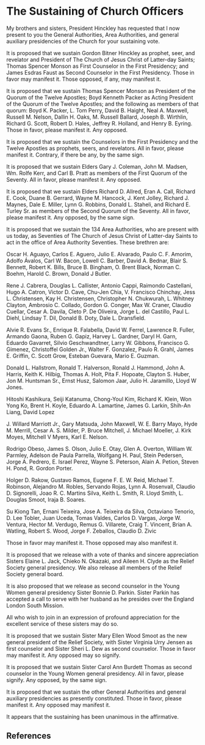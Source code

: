 # The Sustaining of Church Officers

My brothers and sisters, President Hinckley has requested that I now present
to you the General Authorities, Area Authorities, and general auxiliary
presidencies of the Church for your sustaining vote.

It is proposed that we sustain Gordon Bitner Hinckley as prophet, seer, and
revelator and President of The Church of Jesus Christ of Latter-day Saints;
Thomas Spencer Monson as First Counselor in the First Presidency; and James
Esdras Faust as Second Counselor in the First Presidency. Those in favor may
manifest it. Those opposed, if any, may manifest it.

It is proposed that we sustain Thomas Spencer Monson as President of the
Quorum of the Twelve Apostles; Boyd Kenneth Packer as Acting President of the
Quorum of the Twelve Apostles; and the following as members of that quorum:
Boyd K. Packer, L. Tom Perry, David B. Haight, Neal A. Maxwell, Russell M.
Nelson, Dallin H. Oaks, M. Russell Ballard, Joseph B. Wirthlin, Richard G.
Scott, Robert D. Hales, Jeffrey R. Holland, and Henry B. Eyring. Those in
favor, please manifest it. Any opposed.

It is proposed that we sustain the Counselors in the First Presidency and the
Twelve Apostles as prophets, seers, and revelators. All in favor, please
manifest it. Contrary, if there be any, by the same sign.

It is proposed that we sustain Elders Gary J. Coleman, John M. Madsen, Wm.
Rolfe Kerr, and Carl B. Pratt as members of the First Quorum of the Seventy.
All in favor, please manifest it. Any opposed.

It is proposed that we sustain Elders Richard D. Allred, Eran A. Call, Richard
E. Cook, Duane B. Gerrard, Wayne M. Hancock, J. Kent Jolley, Richard J.
Maynes, Dale E. Miller, Lynn G. Robbins, Donald L. Staheli, and Richard E.
Turley Sr. as members of the Second Quorum of the Seventy. All in favor,
please manifest it. Any opposed, by the same sign.

It is proposed that we sustain the 134 Area Authorities, who are present with
us today, as Seventies of The Church of Jesus Christ of Latter-day Saints to
act in the office of Area Authority Seventies. These brethren are:

Oscar H. Aguayo, Carlos E. Aguero, Julio E. Alvarado, Paulo C. F. Amorim,
Adolfo Ávalos, Carl W. Bacon, Lowell C. Barber, David A. Bednar, Blair S.
Bennett, Robert K. Bills, Bruce B. Bingham, O. Brent Black, Norman C. Boehm,
Harold C. Brown, Donald J Butler.

Rene J. Cabrera, Douglas L. Callister, Antonio Cappi, Raimondo Castellani,
Hugo A. Catron, Victor D. Cave, Chu-Jen Chia, V. Francisco Chinchay, Jess L.
Christensen, Kay H. Christensen, Christopher N. Chukwurah, L. Whitney Clayton,
Ambrosio C. Collado, Gordon G. Conger, Max W. Craner, Claudio Cuellar, Cesar
A. Davila, Cleto P. De Oliveira, Jorge L. del Castillo, Paul L. Diehl, Lindsay
T. Dil, Donald B. Doty, Dale L. Dransfield.

Alvie R. Evans Sr., Enrique R. Falabella, David W. Ferrel, Lawrence R. Fuller,
Armando Gaona, Ruben G. Gapiz, Harvey L. Gardner, Daryl H. Garn, Eduardo
Gavarret, Silvio Geschwandtner, Larry W. Gibbons, Francisco G. Gimenez,
Christoffel Golden Jr., Walter F. Gonzalez, Paulo R. Grahl, James E. Griffin,
C. Scott Grow, Esteban Guevara, Mario E. Guzman.

Donald L. Hallstrom, Ronald T. Halverson, Ronald J. Hammond, John A. Harris,
Keith K. Hilbig, Thomas A. Holt, Pita F. Hopoate, Clayton S. Huber, Jon M.
Huntsman Sr., Ernst Husz, Salomon Jaar, Julio H. Jaramillo, Lloyd W Jones.

Hitoshi Kashikura, Seiji Katanuma, Chong-Youl Kim, Richard K. Klein, Won Yong
Ko, Brent H. Koyle, Eduardo A. Lamartine, James G. Larkin, Shih-An Liang,
David Lopez

J. Willard Marriott Jr., Gary Matsuda, John Maxwell, W. E. Barry Mayo, Hyde M.
Merrill, Cesar A. S. Milder, P. Bruce Mitchell, J. Michael Moeller, J. Kirk
Moyes, Mitchell V Myers, Karl E. Nelson.

Rodrigo Obeso, James S. Olson, Julio E. Otay, Glen A. Overton, William W.
Parmley, Adelson de Paula Parrella, Wolfgang H. Paul, Stein Pedersen, Jorge A.
Pedrero, E. Israel Perez, Wayne S. Peterson, Alain A. Petion, Steven H. Pond,
R. Gordon Porter.

Holger D. Rakow, Gustavo Ramos, Eugene F. E. W. Reid, Michael T. Robinson,
Alejandro M. Robles, Servando Rojas, Lynn A. Rosenvall, Claudio D. Signorelli,
Joao R. C. Martins Silva, Keith L. Smith, R. Lloyd Smith, L. Douglas Smoot,
Iraja B. Soares.

Su Kiong Tan, Ernani Teixeira, Jose A. Teixeira da Silva, Octaviano Tenorio,
D. Lee Tobler, Juan Uceda, Tomas Valdes, Carlos D. Vargas, Jorge W. Ventura,
Hector M. Verdugo, Remus G. Villarete, Craig T. Vincent, Brian A. Watling,
Robert S. Wood, Jorge F. Zeballos, Claudio D. Zivic

Those in favor may manifest it. Those opposed may also manifest it.

It is proposed that we release with a vote of thanks and sincere appreciation
Sisters Elaine L. Jack, Chieko N. Okazaki, and Aileen H. Clyde as the Relief
Society general presidency. We also release all members of the Relief Society
general board.

It is also proposed that we release as second counselor in the Young Women
general presidency Sister Bonnie D. Parkin. Sister Parkin has accepted a call
to serve with her husband as he presides over the England London South
Mission.

All who wish to join in an expression of profound appreciation for the
excellent service of these sisters may do so.

It is proposed that we sustain Sister Mary Ellen Wood Smoot as the new general
president of the Relief Society, with Sister Virginia Urry Jensen as first
counselor and Sister Sheri L. Dew as second counselor. Those in favor may
manifest it. Any opposed may so signify.

It is proposed that we sustain Sister Carol Ann Burdett Thomas as second
counselor in the Young Women general presidency. All in favor, please signify.
Any opposed, by the same sign.

It is proposed that we sustain the other General Authorities and general
auxiliary presidencies as presently constituted. Those in favor, please
manifest it. Any opposed may manifest it.

It appears that the sustaining has been unanimous in the affirmative.

## References

